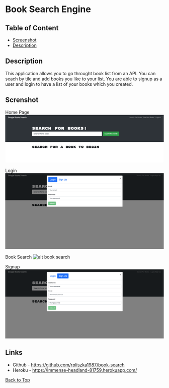 # Book Search Engine

## Table of Content

- [Screenshot](#screnshot)
- [Description](#description)

## Description

This application allows you to go throught book list from an API. You can seach by tile and add books you like to your list. You are able to signup as a user and login to have a list of your books which you created.

## Screnshot

Home Page
![alt homepage](./images/MainPage.png)

Login
![alt login](./images/Login.png)

Book Search
![alt book search](./images/BookSearch.png)

Signup
![alt signup](./images/Signup.png)

## Links

- Github - https://github.com/rpliszka1987/book-search
- Heroku - https://immense-headland-81759.herokuapp.com/

[Back to Top](#book-search-engine)
